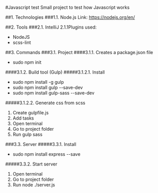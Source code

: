 #Javascript test
Small project to test how Javascript works

##1. Technologies
###1.1. Node.js
Link: https://nodejs.org/en/

##2. Tools
###2.1. IntelliJ
2.1.1Plugins used:
* NodeJS
* scss-lint


##3. Commands
###3.1. Project
####3.1.1. Creates a package.json file
* sudo npm init

####3.1.2. Build tool (Gulp)
#####3.1.2.1. Install
* sudo npm install -g gulp
* sudo npm install gulp --save-dev
* sudo npm install gulp-sass --save-dev

#####3.1.2.2. Generate css from scss
1. Create gulpfile.js
2. Add tasks
3. Open terminal
4. Go to project folder
5. Run gulp sass

###3.3. Server
#####3.3.1. Install
* sudo npm install express --save

#####3.3.2. Start server
1. Open terminal
2. Go to project folder
3. Run node ./server.js